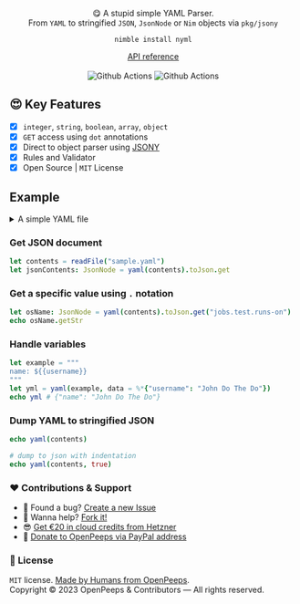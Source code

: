 <p align="center">
  😋 A stupid simple YAML Parser.<br>From <code>YAML</code> to stringified <code>JSON</code>, <code>JsonNode</code> or <code>Nim</code> objects via <code>pkg/jsony</code><br>
</p>

<p align="center">
  <code>nimble install nyml</code>
</p>

<p align="center">
  <a href="https://openpeeps.github.io/nyml/">API reference</a><br><br>
  <img src="https://github.com/openpeeps/nyml/workflows/test/badge.svg" alt="Github Actions"> <img src="https://github.com/openpeeps/nyml/workflows/docs/badge.svg" alt="Github Actions">
</p>


## 😍 Key Features
- [x] `integer`, `string`, `boolean`, `array`, `object`
- [x] `GET` access using `dot` annotations
- [x] Direct to object parser using [JSONY](https://github.com/treeform/jsony)
- [x] Rules and Validator
- [x] Open Source | `MIT` License

## Example

<details>
  <summary>A simple YAML file</summary>

```yaml
name: test
on:
  push:
    paths-ignore:
      - LICENSE
      - README.*
  pull_request:
    paths-ignore:
      - LICENSE
      - README.*
jobs:
  test:
    runs-on: ubuntu-latest
    strategy:
      matrix:
        nim-version:
          - 'stable'
    steps:
      - uses: actions/checkout@v2
      - uses: jiro4989/setup-nim-action@v1
        with:
          nim-version: ${{ matrix.nim-version }}
          repo-token: ${{ secrets.GITHUB_TOKEN }}
      - run: nimble install -Y
      - run: nim --threads:on c -r src/tim.nim
      - run: nimble test

```

</details>

### Get JSON document
```nim
let contents = readFile("sample.yaml")
let jsonContents: JsonNode = yaml(contents).toJson.get
```

### Get a specific value using `.` notation
```nim
let osName: JsonNode = yaml(contents).toJson.get("jobs.test.runs-on")
echo osName.getStr
```

### Handle variables

```nim
let example = """
name: ${{username}}
"""
let yml = yaml(example, data = %*{"username": "John Do The Do"})
echo yml # {"name": "John Do The Do"}
```

### Dump YAML to stringified JSON
```nim
echo yaml(contents)

# dump to json with indentation
echo yaml(contents, true)

```

### ❤ Contributions & Support
- 🐛 Found a bug? [Create a new Issue](https://github.com/openpeeps/nyml/issues)
- 👋 Wanna help? [Fork it!](https://github.com/openpeeps/nyml/fork)
- 😎 [Get €20 in cloud credits from Hetzner](https://hetzner.cloud/?ref=Hm0mYGM9NxZ4)
- 🥰 [Donate to OpenPeeps via PayPal address](https://www.paypal.com/donate/?hosted_button_id=RJK3ZTDWPL55C)

### 🎩 License
`MIT` license. [Made by Humans from OpenPeeps](https://github.com/openpeeps).<br>
Copyright &copy; 2023 OpenPeeps & Contributors &mdash; All rights reserved.
